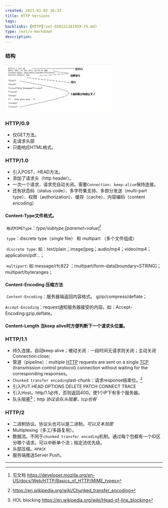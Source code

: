 ```yaml
---
created: 2021-02-02 16:33
title: HTTP Versions
tags:
backlinks: [HTTP](zet-020221161959-75.md)
type: text/x-markdown
description: 
---
```

### 结构

<img src="https://raw.githubusercontent.com/e1nfalda/IAaFaJdFLzSk/ignore/uPic/http_response.jpg" alt="http响应结构" style="zoom:50%;" />

### HTTP/0.9

- 仅GET方法。
- 无请求头部
- 只能响应HTML格式。
### HTTP/1.0
- 引入POST、HEAD方法。
- 添加了请求头（http header）。
- 一次一个请求，请求完自动关闭。需要`Connection: keep-alive`保持连接。
- 还有状态码（status code）、多字符集支持、多部分发送（multi-part type）、权限（authorization）、缓存（cache）、内容编码（content encoding）

#### Content-Type文件格式。

​	`格式MIMEType`：*type/subtype;[paramet=value]*[^media type]

​			`type`：discrete type（single file） 和 multipart （多个文件组成）

​					`discrete type`:	如：text/plain；image/jpeg；audio/mp4；video/mp4；application/pdf…；

​					`multipart`: 如 message/rfc822 ；multipart/form-data[boundary=STRING]；multipart/byteranges；

#### Content-Encoding 压缩方法

​	`Content-Encoding`：服务器端返回内容格式。 gzip/compress/deflate；

​	 `Accept-Encoding`：request通知服务器接受的内容。如：Accept-Encoding:gzip,deflate。

#### Content-Length 当keep alive时方便判断下一个请求头位置。

### HTTP/1.1

- 持久连接。自动keep alive；被动关闭：一段时间无请求则关闭；主动关闭 Connection:close;
- 管道（pipeline）：multiple [HTTP](https://en.wikipedia.org/wiki/HTTP) requests are sent on a single [TCP](https://en.wikipedia.org/wiki/Transmission_Control_Protocol) (transmission control protocol) connection without waiting for the corresponding responses。
- `Chunked transfer encoding`last-chunk：请求response结束位。[^chunked transfer encoding]
- 引入PUT HEAD OPTIONS DELETE PATCH CONNECT TRACE
- 引入Host。http/1.1必传，否则返回400。使1个IP下有多个服务器。
- 队头阻塞[^Head-of-line blocking]：*http 协议会队头阻塞，tcp也有*

### HTTP/2

- 二进制协议。协议头也可以是二进制。*可以文本加密*
- Multiplexing（多工/多路复用）。
- 数据流。不同于`chunked transfer encoding`机制。通过每个包都有一个ID区分哪个请求。可以中断单个流；指定流优先级。
- 头部压缩。*`HPACK`*
- 服务端推送Server Push。

---

[^media type]: 见文档 https://developer.mozilla.org/en-US/docs/Web/HTTP/Basics_of_HTTP/MIME_types
[^chunked transfer encoding]: https://en.wikipedia.org/wiki/Chunked_transfer_encoding
[^Head-of-line blocking]: HOL blocking https://en.wikipedia.org/wiki/Head-of-line_blocking

